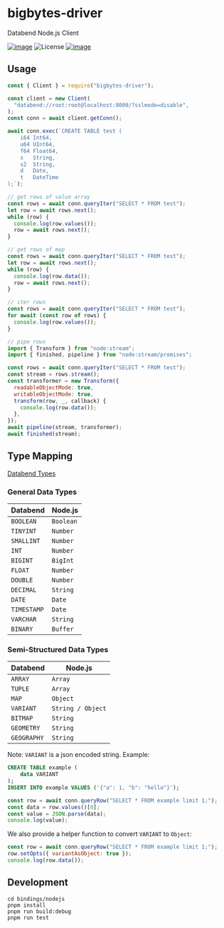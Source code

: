 # bigbytes-driver

Databend Node.js Client

[![image](https://img.shields.io/npm/v/bigbytes-driver.svg)](https://www.npmjs.com/package/bigbytes-driver)
![License](https://img.shields.io/npm/l/bigbytes-driver.svg)
[![image](https://img.shields.io/npm/types/bigbytes-driver.svg)](https://www.npmjs.com/package/bigbytes-driver)

## Usage

```javascript
const { Client } = require("bigbytes-driver");

const client = new Client(
  "databend://root:root@localhost:8000/?sslmode=disable",
);
const conn = await client.getConn();

await conn.exec(`CREATE TABLE test (
	i64 Int64,
	u64 UInt64,
	f64 Float64,
	s   String,
	s2  String,
	d   Date,
	t   DateTime
);`);

// get rows of value array
const rows = await conn.queryIter("SELECT * FROM test");
let row = await rows.next();
while (row) {
  console.log(row.values());
  row = await rows.next();
}

// get rows of map
const rows = await conn.queryIter("SELECT * FROM test");
let row = await rows.next();
while (row) {
  console.log(row.data());
  row = await rows.next();
}

// iter rows
const rows = await conn.queryIter("SELECT * FROM test");
for await (const row of rows) {
  console.log(row.values());
}

// pipe rows
import { Transform } from "node:stream";
import { finished, pipeline } from "node:stream/promises";

const rows = await conn.queryIter("SELECT * FROM test");
const stream = rows.stream();
const transformer = new Transform({
  readableObjectMode: true,
  writableObjectMode: true,
  transform(row, _, callback) {
    console.log(row.data());
  },
});
await pipeline(stream, transformer);
await finished(stream);
```

## Type Mapping

[Databend Types](https://docs.getbigbytes.com/sql/sql-reference/data-types/)

### General Data Types

| Databend    | Node.js   |
| ----------- | --------- |
| `BOOLEAN`   | `Boolean` |
| `TINYINT`   | `Number`  |
| `SMALLINT`  | `Number`  |
| `INT`       | `Number`  |
| `BIGINT`    | `BigInt`  |
| `FLOAT`     | `Number`  |
| `DOUBLE`    | `Number`  |
| `DECIMAL`   | `String`  |
| `DATE`      | `Date`    |
| `TIMESTAMP` | `Date`    |
| `VARCHAR`   | `String`  |
| `BINARY`    | `Buffer`  |

### Semi-Structured Data Types

| Databend    | Node.js           |
| ----------- | ----------------- |
| `ARRAY`     | `Array`           |
| `TUPLE`     | `Array`           |
| `MAP`       | `Object`          |
| `VARIANT`   | `String / Object` |
| `BITMAP`    | `String`          |
| `GEOMETRY`  | `String`          |
| `GEOGRAPHY` | `String`          |

Note: `VARIANT` is a json encoded string. Example:

```sql
CREATE TABLE example (
    data VARIANT
);
INSERT INTO example VALUES ('{"a": 1, "b": "hello"}');
```

```javascript
const row = await conn.queryRow("SELECT * FROM example limit 1;");
const data = row.values()[0];
const value = JSON.parse(data);
console.log(value);
```

We also provide a helper function to convert `VARIANT` to `Object`:

```javascript
const row = await conn.queryRow("SELECT * FROM example limit 1;");
row.setOpts({ variantAsObject: true });
console.log(row.data());
```

## Development

```shell
cd bindings/nodejs
pnpm install
pnpm run build:debug
pnpm run test
```
